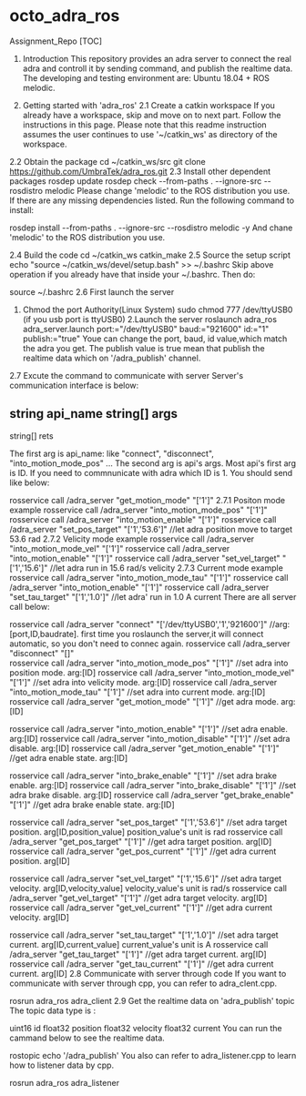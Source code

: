 # octo_adra_ros
Assignment_Repo
[TOC]

1. Introduction
This repository provides an adra server to connect the real adra and controll it by sending command, and publish the realtime data. The developing and testing environment are: Ubuntu 18.04 + ROS melodic.

2. Getting started with 'adra_ros'
2.1 Create a catkin workspace
If you already have a workspace, skip and move on to next part. Follow the instructions in this page. Please note that this readme instruction assumes the user continues to use '~/catkin_ws' as directory of the workspace.

2.2 Obtain the package
cd ~/catkin_ws/src
git clone https://github.com/UmbraTek/adra_ros.git
2.3 Install other dependent packages
rosdep update
rosdep check --from-paths . --ignore-src --rosdistro melodic
Please change 'melodic' to the ROS distribution you use. If there are any missing dependencies listed. Run the following command to install:

rosdep install --from-paths . --ignore-src --rosdistro melodic -y
And chane 'melodic' to the ROS distribution you use.

2.4 Build the code
cd ~/catkin_ws
catkin_make
2.5 Source the setup script
echo "source ~/catkin_ws/devel/setup.bash" >> ~/.bashrc
Skip above operation if you already have that inside your ~/.bashrc. Then do:

source ~/.bashrc
2.6 First launch the server
1. Chmod the port Authority(Linux System)
sudo chmod 777 /dev/ttyUSB0  (if you usb port is ttyUSB0)
2.Launch the server
roslaunch adra_ros adra_server.launch port:="/dev/ttyUSB0" baud:="921600" id:="1" publish:="true"
Youe can change the port, baud, id value,which match the adra you get. The publish value is true mean that publish the realtime data which on '/adra_publish' channel.

2.7 Excute the command to communicate with server
Server's communication interface is below:

string api_name
string[] args
---
string[] rets

The first arg is api_name: like "connect", "disconnect", "into_motion_mode_pos" ... The second arg is api's args. Most api's first arg is ID. If you need to commnunicate with adra which ID is 1. You should send like below:

rosservice call /adra_server "get_motion_mode" "['1']"
2.7.1 Positon mode example
rosservice call /adra_server "into_motion_mode_pos" "['1']"
rosservice call /adra_server "into_motion_enable" "['1']"
rosservice call /adra_server "set_pos_target" "['1','53.6']" //let adra position move to target 53.6 rad
2.7.2 Velicity mode example
rosservice call /adra_server "into_motion_mode_vel" "['1']"
rosservice call /adra_server "into_motion_enable" "['1']"
rosservice call /adra_server "set_vel_target" "['1','15.6']" //let adra run in 15.6 rad/s velicity
2.7.3 Current mode example
rosservice call /adra_server "into_motion_mode_tau" "['1']"
rosservice call /adra_server "into_motion_enable" "['1']"
rosservice call /adra_server "set_tau_target" "['1','1.0']" //let adra' run in 1.0 A current
There are all server call below:

rosservice call /adra_server "connect" "['/dev/ttyUSB0','1','921600']" //arg: [port,ID,baudrate]. first time you roslaunch the server,it will connect automatic, so you don't need to connec again.
rosservice call /adra_server "disconnect" "[]"  
rosservice call /adra_server "into_motion_mode_pos" "['1']"             //set adra into position mode. arg:[ID]
rosservice call /adra_server "into_motion_mode_vel" "['1']"             //set adra into velicity mode. arg:[ID]
rosservice call /adra_server "into_motion_mode_tau" "['1']"             //set adra into current mode. arg:[ID]
rosservice call /adra_server "get_motion_mode" "['1']"                  //get adra mode. arg:[ID]

rosservice call /adra_server "into_motion_enable" "['1']"               //set adra enable. arg:[ID] 
rosservice call /adra_server "into_motion_disable" "['1']"              //set adra disable. arg:[ID] 
rosservice call /adra_server "get_motion_enable" "['1']"                //get adra enable state. arg:[ID]

rosservice call /adra_server "into_brake_enable" "['1']"                //set adra brake enable. arg:[ID] 
rosservice call /adra_server "into_brake_disable" "['1']"               //set adra brake disable. arg:[ID] 
rosservice call /adra_server "get_brake_enable" "['1']"                 //get adra brake enable state. arg:[ID]

rosservice call /adra_server "set_pos_target" "['1','53.6']"            //set adra target position. arg[ID,position_value] position_value's unit is rad
rosservice call /adra_server "get_pos_target" "['1']"                   //get adra target position. arg[ID]
rosservice call /adra_server "get_pos_current" "['1']"                  //get adra current position.  arg[ID]  

rosservice call /adra_server "set_vel_target" "['1','15.6']"            //set adra target velocity. arg[ID,velocity_value] velocity_value's unit is rad/s
rosservice call /adra_server "get_vel_target" "['1']"                   //get adra target velocity. arg[ID]
rosservice call /adra_server "get_vel_current" "['1']"                  //get adra current velocity.  arg[ID]  

rosservice call /adra_server "set_tau_target" "['1','1.0']"             //set adra target current. arg[ID,current_value] current_value's unit is A
rosservice call /adra_server "get_tau_target" "['1']"                   //get adra target current. arg[ID]
rosservice call /adra_server "get_tau_current" "['1']"                  //get adra current current.  arg[ID]
2.8 Communicate with server through code
If you want to communicate with server through cpp, you can refer to adra_clent.cpp.

rosrun adra_ros adra_client
2.9 Get the realtime data on 'adra_publish' topic
The topic data type is :

uint16    id
float32 position
float32 velocity
float32 current
You can run the cammand below to see the realtime data.

rostopic echo '/adra_publish'
You also can refer to adra_listener.cpp to learn how to listener data by cpp.

rosrun adra_ros adra_listener
